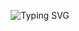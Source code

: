 <p align="center">
<img src="https://readme-typing-svg.herokuapp.com?font=Fira+Code&duration=3000&pause=1000&color=000000&center=true&random=false&width=435&lines=Excellent+David+;%E8%BF%BD%E6%B1%82%E5%8D%93%E8%B6%8A%E7%9A%84%E5%A4%A7%E4%BC%9F" alt="Typing SVG" />
</p>
